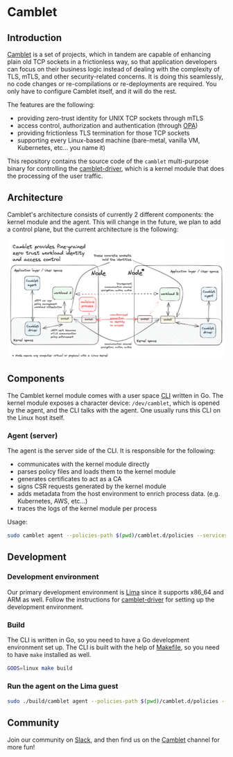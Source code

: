 # Camblet

## Introduction

[Camblet](https://github.com/cisco-open/camblet) is a set of projects, which in tandem are capable of enhancing plain old TCP sockets in a frictionless way, so that application developers can focus on their business logic instead of dealing with the complexity of TLS, mTLS, and other security-related concerns. It is doing this seamlessly, no code changes or re-compilations or re-deployments are required. You only have to configure Camblet itself, and it will do the rest.

The features are the following:

- providing zero-trust identity for UNIX TCP sockets through mTLS
- access control, authorization and authentication (through [OPA](https://www.openpolicyagent.org))
- providing frictionless TLS termination for those TCP sockets
- supporting every Linux-based machine (bare-metal, vanilla VM, Kubernetes, etc... you name it)

This repository contains the source code of the `camblet` multi-purpose binary for controlling the [camblet-driver](https://github.com/cisco-open/camblet-driver), which is a kernel module that does the processing of the user traffic.

## Architecture

Camblet's architecture consists of currently 2 different components: the kernel module and the agent. This will change in the future, we plan to add a control plane, but the current architecture is the following:

![Camblet architecture](./docs/img/camblet-architecture.png)

## Components

The Camblet kernel module comes with a user space [CLI](./cli/) written in Go. The kernel module exposes a character device: `/dev/camblet`, which is opened by the agent, and the CLI talks with the agent. One usually runs this CLI on the Linux host itself.

### Agent (server)

The agent is the server side of the CLI. It is responsible for the following:

- communicates with the kernel module directly
- parses policy files and loads them to the kernel module
- generates certificates to act as a CA
- signs CSR requests generated by the kernel module
- adds metadata from the host environment to enrich process data. (e.g. Kubernetes, AWS, etc...)
- traces the logs of the kernel module per process

Usage:

```bash
sudo camblet agent --policies-path $(pwd)/camblet.d/policies --services-path $(pwd)/camblet.d/services
```

## Development

### Development environment

Our primary development environment is [Lima](https://lima-vm.io) since it supports x86_64 and ARM as well. Follow the instructions for [camblet-driver](https://github.com/cisco-open/camblet-driver#coding) for setting up the development environment.

### Build

The CLI is written in Go, so you need to have a Go development environment set up. The CLI is built with the help of [Makefile](./Makefile), so you need to have `make` installed as well.

```bash
GOOS=linux make build
```

### Run the agent on the Lima guest

```bash
sudo ./build/camblet agent --policies-path $(pwd)/camblet.d/policies --services-path $(pwd)/camblet.d/services
```

## Community

Join our community on [Slack](https://join.slack.com/t/outshift/shared_invite/zt-26xfl4muq-zcDSfsA_7eOWlyhjvBGqVQ), and then
find us on the [Camblet](https://outshift.slack.com/channels/camblet) channel for more fun!

